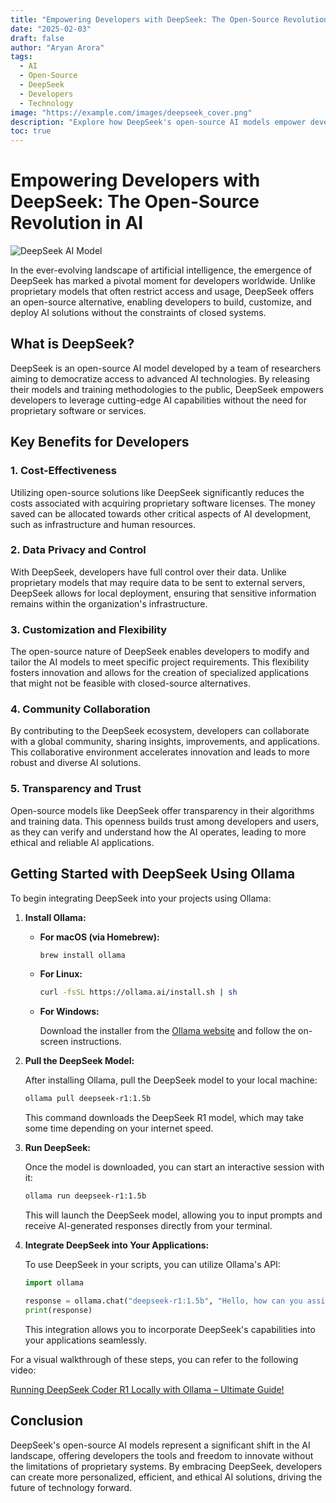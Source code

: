 ```yaml
---
title: "Empowering Developers with DeepSeek: The Open-Source Revolution in AI"
date: "2025-02-03"
draft: false
author: "Aryan Arora"
tags:
  - AI
  - Open-Source
  - DeepSeek
  - Developers
  - Technology
image: "https://example.com/images/deepseek_cover.png"
description: "Explore how DeepSeek's open-source AI models empower developers to innovate without the constraints of proprietary systems, ensuring data privacy and fostering community-driven advancements."
toc: true
---
```



# Empowering Developers with DeepSeek: The Open-Source Revolution in AI

![DeepSeek AI Model](https://example.com/images/deepseek_ai_model.png)

In the ever-evolving landscape of artificial intelligence, the emergence of DeepSeek has marked a pivotal moment for developers worldwide. Unlike proprietary models that often restrict access and usage, DeepSeek offers an open-source alternative, enabling developers to build, customize, and deploy AI solutions without the constraints of closed systems.

## What is DeepSeek?

DeepSeek is an open-source AI model developed by a team of researchers aiming to democratize access to advanced AI technologies. By releasing their models and training methodologies to the public, DeepSeek empowers developers to leverage cutting-edge AI capabilities without the need for proprietary software or services.

## Key Benefits for Developers

### 1. **Cost-Effectiveness**

Utilizing open-source solutions like DeepSeek significantly reduces the costs associated with acquiring proprietary software licenses. The money saved can be allocated towards other critical aspects of AI development, such as infrastructure and human resources.

### 2. **Data Privacy and Control**

With DeepSeek, developers have full control over their data. Unlike proprietary models that may require data to be sent to external servers, DeepSeek allows for local deployment, ensuring that sensitive information remains within the organization's infrastructure.

### 3. **Customization and Flexibility**

The open-source nature of DeepSeek enables developers to modify and tailor the AI models to meet specific project requirements. This flexibility fosters innovation and allows for the creation of specialized applications that might not be feasible with closed-source alternatives.

### 4. **Community Collaboration**

By contributing to the DeepSeek ecosystem, developers can collaborate with a global community, sharing insights, improvements, and applications. This collaborative environment accelerates innovation and leads to more robust and diverse AI solutions.

### 5. **Transparency and Trust**

Open-source models like DeepSeek offer transparency in their algorithms and training data. This openness builds trust among developers and users, as they can verify and understand how the AI operates, leading to more ethical and reliable AI applications.

## Getting Started with DeepSeek Using Ollama

To begin integrating DeepSeek into your projects using Ollama:

1. **Install Ollama:**

   - **For macOS (via Homebrew):**

     ```bash
     brew install ollama
     ```

   - **For Linux:**

     ```bash
     curl -fsSL https://ollama.ai/install.sh | sh
     ```

   - **For Windows:**

     Download the installer from the [Ollama website](https://ollama.ai/download) and follow the on-screen instructions.

2. **Pull the DeepSeek Model:**

   After installing Ollama, pull the DeepSeek model to your local machine:

   ```bash
   ollama pull deepseek-r1:1.5b
   ```

   This command downloads the DeepSeek R1 model, which may take some time depending on your internet speed.

3. **Run DeepSeek:**

   Once the model is downloaded, you can start an interactive session with it:

   ```bash
   ollama run deepseek-r1:1.5b
   ```

   This will launch the DeepSeek model, allowing you to input prompts and receive AI-generated responses directly from your terminal.

4. **Integrate DeepSeek into Your Applications:**

   To use DeepSeek in your scripts, you can utilize Ollama's API:

   ```python
   import ollama

   response = ollama.chat("deepseek-r1:1.5b", "Hello, how can you assist me?")
   print(response)
   ```

   This integration allows you to incorporate DeepSeek's capabilities into your applications seamlessly.

For a visual walkthrough of these steps, you can refer to the following video:

[Running DeepSeek Coder R1 Locally with Ollama – Ultimate Guide!](https://www.youtube.com/watch?v=JpWHzAqjuBo&utm_source=chatgpt.com)

## Conclusion

DeepSeek's open-source AI models represent a significant shift in the AI landscape, offering developers the tools and freedom to innovate without the limitations of proprietary systems. By embracing DeepSeek, developers can create more personalized, efficient, and ethical AI solutions, driving the future of technology forward.
